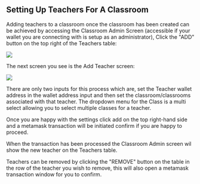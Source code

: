## Setting Up Teachers For A Classroom

Adding teachers to a classroom once the classroom has been created can be achieved by accessing the Classroom Admin Screen
(accessible if your wallet you are connecting with is setup as an administrator), Click the "ADD" button on the top right
of the Teachers table:

![](https://i.ibb.co/cTyqnDc/classroom-Admin-Screen.png)

The next screen you see is the Add Teacher screen:

![](https://i.ibb.co/Jk2gBbd/classroom-Admin-Add-Teacher.png)

There are only two inputs for this process which are, set the Teacher wallet address in the wallet address input and then
set the classroom/classrooms associated with that teacher. The dropdown menu for the Class is a multi select allowing you 
to select multiple classes for a teacher.

Once you are happy with the settings click add on the top right-hand side and a metamask transaction will be initiated
confirm if you are happy to proceed.

When the transaction has been processed the Classroom Admin screen wil show the new teacher on the Teachers table.

Teachers can be removed by clicking the "REMOVE" button on the table in the row of the teacher you wish to remove, this
will also open a metamask transaction window for you to confirm.